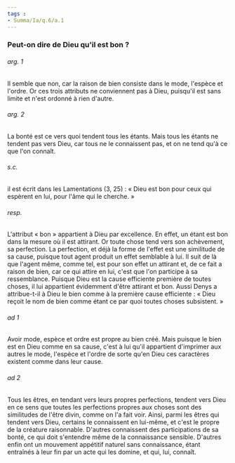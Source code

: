 ```yaml
---
tags : 
- Summa/Ia/q.6/a.1
---
```


### Peut-on dire de Dieu qu'il est bon ?

###### arg. 1
Il semble que non, car la raison de bien consiste dans le mode, l'espèce et l'ordre. Or ces trois attributs ne conviennent pas à Dieu, puisqu'il est sans limite et n'est ordonné à rien d'autre. 

###### arg. 2
La bonté est ce vers quoi tendent tous les étants. Mais tous les étants ne tendent pas vers Dieu, car tous ne le connaissent pas, et on ne tend qu'à ce que l'on connaît. 

###### s.c.
il est écrit dans les Lamentations (3, 25) : « Dieu est bon pour ceux qui espèrent en lui, pour l'âme qui le cherche. » 

###### resp.
L'attribut « bon » appartient à Dieu par excellence. En effet, un étant est bon dans la mesure où il est attirant. Or toute chose tend vers son achèvement, sa perfection. La perfection, et déjà la forme de l'effet est une similitude de sa cause, puisque tout agent produit un effet semblable à lui. Il suit de là que l'agent même, comme tel, est pour son effet un attirant et, de ce fait a raison de bien, car ce qui attire en lui, c'est que l'on participe à sa ressemblance. Puisque Dieu est la cause efficiente première de toutes choses, il lui appartient évidemment d'être attirant et bon. Aussi Denys a attribue-t-il à Dieu le bien comme à la première cause efficiente : « Dieu reçoit le nom de bien comme étant ce par quoi toutes choses subsistent. » 

###### ad 1
Avoir mode, espèce et ordre est propre au bien créé. Mais puisque le bien est en Dieu comme en sa cause, c'est à lui qu'il appartient d'imprimer aux autres le mode, l'espèce et l'ordre de sorte qu'en Dieu ces caractères existent comme dans leur cause. 

###### ad 2
Tous les êtres, en tendant vers leurs propres perfections, tendent vers Dieu en ce sens que toutes les perfections propres aux choses sont des similitudes de l'être divin, comme on l'a fait voir. Ainsi, parmi les êtres qui tendent vers Dieu, certains le connaissent en lui-même, et c'est le propre de la créature raisonnable. D'autres connaissent des participations de sa bonté, ce qui doit s'entendre même de la connaissance sensible. D'autres enfin ont un mouvement appétitif naturel sans connaissance, étant entraînés à leur fin par un acte qui les domine, et qui, lui, connaît. 




